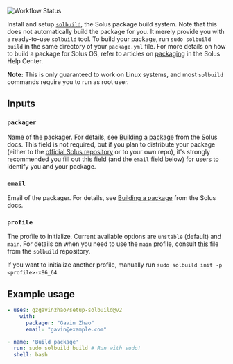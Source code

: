 ![Workflow Status](https://img.shields.io/github/workflow/status/GZGavinZhao/setup-solbuild/Workflow%20CI)

Install and setup [`solbuild`](https://github.com/getsolus/solbuild), the Solus
package build system. Note that this does not automatically build the package
for you. It merely provide you with a ready-to-use `solbuild` tool. To build
your package, run `sudo solbuild build` in the same directory of your
`package.yml` file. For more details on how to build a package for Solus OS,
refer to articles on [packaging](https://getsol.us/articles/packaging/) in the
Solus Help Center.

**Note:** This is only guaranteed to work on Linux systems, and most `solbuild`
commands require you to run as root user.

## Inputs

### `packager`

Name of the packager. For details, see
[Building a package](https://getsol.us/articles/packaging/building-a-package/en/)
from the Solus docs. This field is not required, but if you plan to distribute
your package (either to the [official Solus repository](https://dev.getsol.us)
or to your own repo), it's strongly recommended you fill out this field (and the
`email` field below) for users to identify you and your package.

### `email`

Email of the packager. For details, see
[Building a package](https://getsol.us/articles/packaging/building-a-package/en/)
from the Solus docs.

### `profile`

The profile to initialize. Current available options are `unstable` (default) and
`main`. For details on when you need to use the `main` profile, consult [this](https://github.com/getsolus/solbuild/blob/master/data/main-x86_64.profile)
file from the `solbuild` repository.

If you want to initialize another profile, manually run
`sudo solbuild init -p <profile>-x86_64`.

## Example usage

```yaml
- uses: gzgavinzhao/setup-solbuild@v2
    with:
      packager: "Gavin Zhao"
      email: "gavin@example.com"

- name: 'Build package'
  run: sudo solbuild build # Run with sudo!
  shell: bash
```
